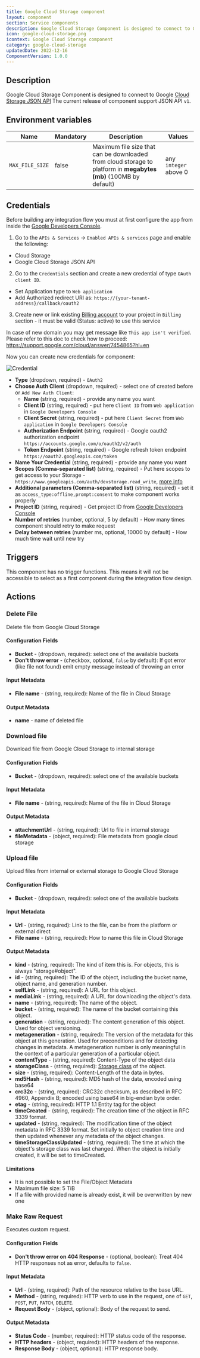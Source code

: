 ```yaml
---
title: Google Cloud Storage component
layout: component
section: Service components
description: Google Cloud Storage Component is designed to connect to Google Cloud Storage JSON API
icon: google-cloud-storage.png
icontext: Google Cloud Storage component
category: google-cloud-storage
updatedDate: 2022-12-16
ComponentVersion: 1.0.0
---
```


## Description

Google Cloud Storage Component is designed to connect to Google [Cloud Storage JSON API](https://cloud.google.com/storage/docs/json_api)
The current release of component support JSON API `v1`.

## Environment variables

|Name|Mandatory|Description|Values|
|----|---------|-----------|------|
|`MAX_FILE_SIZE`| false |  Maximum file size that can be downloaded from cloud storage to platform in **megabytes (mb)** (100MB by default) | any `integer` above 0|

## Credentials

Before building any integration flow you must at first configure the app from inside the [Google Developers Console](https://console.cloud.google.com/).
1. Go to the `APIs & Services` -> `Enabled APIs & services` page and enable the following:
- Cloud Storage
- Google Cloud Storage JSON API
2. Go to the `Credentials` section and create a new credential of type  `OAuth client ID`.
- Set Application type to `Web application`
- Add Authorized redirect URI as: `https://{your-tenant-address}/callback/oauth2`
3. Create new or link existing [Billing account](https://console.cloud.google.com/billing/) to your project in `Billing` section - it must be valid (Status: active) to use this service

In case of new domain you may get message like `This app isn't verified`. Please refer to this doc to check how to proceed:
https://support.google.com/cloud/answer/7454865?hl=en

Now you can create new credentials for component:

![Credential](img/google-cloud-storage-cred.png)

* **Type** (dropdown, required) - `OAuth2`
* **Choose Auth Client** (dropdown, required) - select one of created before or `Add New Auth Client`:
  * **Name** (string, required) - provide any name you want
  * **Client ID** (string, required) - put here `Client ID` from `Web application` in `Google Developers Console`
  * **Client Secret** (string, required) - put here `Client Secret` from `Web application` in `Google Developers Console`
  * **Authorization Endpoint** (string, required) - Google oauth2 authorization endpoint `https://accounts.google.com/o/oauth2/v2/auth`
  * **Token Endpoint** (string, required) - Google refresh token endpoint `https://oauth2.googleapis.com/token`
* **Name Your Credential** (string, required) - provide any name you want
* **Scopes (Comma-separated list)** (string, required) - Put here scopes to get access to your Storage - `https://www.googleapis.com/auth/devstorage.read_write`, [more info](https://cloud.google.com/storage/docs/authentication#oauth-scopes)
* **Additional parameters (Comma-separated list)** (string, required) - set it as `access_type:offline,prompt:consent` to make component works properly
* **Project ID** (string, required) - Get project ID from [Google Developers Console](https://console.cloud.google.com/)
* **Number of retries** (number, optional, 5 by default) - How many times component should retry to make request
* **Delay between retries** (number ms, optional, 10000 by default) - How much time wait until new try

## Triggers

This component has no trigger functions. This means it will not be accessible to
select as a first component during the integration flow design.

## Actions

### Delete File

Delete file from Google Cloud Storage

#### Configuration Fields

* **Bucket** - (dropdown, required): select one of the available buckets
* **Don't throw error** - (checkbox, optional, `false` by default): If got error (like file not found) emit empty message instead of throwing an error

#### Input Metadata

* **File name** - (string, required): Name of the file in Cloud Storage

#### Output Metadata

* **name** - name of deleted file

### Download file

Download file from Google Cloud Storage to internal storage

#### Configuration Fields

* **Bucket** - (dropdown, required): select one of the available buckets

#### Input Metadata

* **File name** - (string, required): Name of the file in Cloud Storage

#### Output Metadata

* **attachmentUrl** - (string, required): Url to file in internal storage
* **fileMetadata** - (object, required): File metadata from google cloud storage

### Upload file

Upload files from internal or external storage to Google Cloud Storage

#### Configuration Fields

* **Bucket** - (dropdown, required): select one of the available buckets

#### Input Metadata

* **Url** - (string, required): Link to the file, can be from the platform or external direct
* **File name** - (string, required): How to name this file in Cloud Storage

#### Output Metadata

* **kind** - (string, required): The kind of item this is. For objects, this is always "storage#object".
* **id** - (string, required): The ID of the object, including the bucket name, object name, and generation number.
* **selfLink** - (string, required): A URL for this object.
* **mediaLink** - (string, required): A URL for downloading the object's data.
* **name** - (string, required): The name of the object.
* **bucket** - (string, required): 	The name of the bucket containing this object.
* **generation** - (string, required): The content generation of this object. Used for object versioning.
* **metageneration** - (string, required): The version of the metadata for this object at this generation. Used for preconditions and for detecting changes in metadata. A metageneration number is only meaningful in the context of a particular generation of a particular object.
* **contentType** - (string, required): Content-Type of the object data
* **storageClass** - (string, required): [Storage class](https://cloud.google.com/storage/docs/storage-classes) of the object.
* **size** - (string, required): Content-Length of the data in bytes.
* **md5Hash** - (string, required): MD5 hash of the data, encoded using base64
* **crc32c** - (string, required): CRC32c checksum, as described in RFC 4960, Appendix B; encoded using base64 in big-endian byte order.
* **etag** - (string, required): HTTP 1.1 Entity tag for the object
* **timeCreated** - (string, required): The creation time of the object in RFC 3339 format.
* **updated** - (string, required): The modification time of the object metadata in RFC 3339 format. Set initially to object creation time and then updated whenever any metadata of the object changes.
* **timeStorageClassUpdated** - (string, required): The time at which the object's storage class was last changed. When the object is initially created, it will be set to timeCreated.

#### Limitations

* It is not possible to set the File/Object Metadata
* Maximum file size: 5 TiB
* If a file with provided name is already exist, it will be overwritten by new one

### Make Raw Request

Executes custom request.

#### Configuration Fields

* **Don't throw error on 404 Response** - (optional, boolean): Treat 404 HTTP responses not as error, defaults to `false`.

#### Input Metadata

* **Url** - (string, required): Path of the resource relative to the base URL.
* **Method** - (string, required): HTTP verb to use in the request, one of `GET`, `POST`, `PUT`, `PATCH`, `DELETE`.
* **Request Body** - (object, optional): Body of the request to send.

#### Output Metadata

* **Status Code** - (number, required): HTTP status code of the response.
* **HTTP headers** - (object, required): HTTP headers of the response.
* **Response Body** - (object, optional): HTTP response body.
